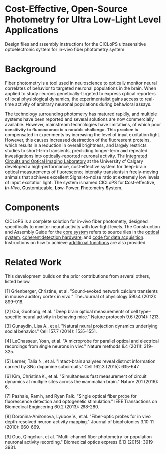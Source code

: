 # Cost-Effective, Open-Source Photometry for Ultra Low-Light Level Applications
Design files and assembly instructions for the CICLoPS ultrasensitive optoelectronic system for in-vivo fiber photometry system

# Background
Fiber photometry is a tool used in neuroscience to optically monitor neural correlates of behavior to targeted neuronal populations in the brain. When applied to study neurons genetically-targeted to express optical reporters of local physiological dynamics, the experimentalist gains access to real-time activity of arbitrary neuronal populations during behavioral assays. 

The technology surrounding photometry has matured rapidly, and multiple systems have been reported and several solutions are now commercially available. However, mainstream technologies have limitations, of which poor sensitivity to fluorescence is a notable challenge. This problem is compensated in experiments by increasing the level of input excitation light. However, this causes increased destruction of the fluorescent proteins, which results in a reduction in overall brightness, and largely restricts studies to short-term transients, precluding longer-term and repeated investigations into optically-reported neuronal activity. The [Integrated Circuits and Optical Imaging Laboratory](http://people.ucalgary.ca/~kmurari/index.html) at the University of Calgary developed a high-performance, cost-effective system for deep-brain optical measurements of fluorescence intensity transients in freely-moving animals that achieves excellent Signal-to-noise ratio at extremely low levels of input excitation light. The system is named CICLoPS for **C**ost-effective, ***I**n-Vivo*, **C**ustomizeable, **Lo**w-Power, **P**hotometry **S**ystem.

# Components
CICLoPS is a complete solution for in-vivo fiber photometry, designed specifically to monitor neural activity with low-light levels. The Construction and Assembly Guide for the [core system](../../tree/master/ciclops-core "ciclops-core") refers to source files in the [optical system](../../tree/master/ciclops-core/optics "optics"), [coherent detection hardware](../../tree/master/ciclops-core/electronics "electronics"), and [code for data acquisition](../../tree/master/ciclops-core/acquisition "acquisition"). Instructions on how to achieve [additional functions](../../tree/master/features) are also provided.

# Related Work
This development builds on the prior contributions from several others, listed below.

[1] Grienberger, Christine, et al. "Sound‐evoked network calcium transients in mouse auditory cortex in vivo." The Journal of physiology 590.4 (2012): 899-918.

[2] Cui, Guohong, et al. "Deep brain optical measurements of cell type–specific neural activity in behaving mice." Nature protocols 9.6 (2014): 1213.

[3] Gunaydin, Lisa A., et al. "Natural neural projection dynamics underlying social behavior." Cell 157.7 (2014): 1535-1551.

[4] LeChasseur, Yoan, et al. "A microprobe for parallel optical and electrical recordings from single neurons in vivo." Nature methods 8.4 (2011): 319-325.

[5] Lerner, Talia N., et al. "Intact-brain analyses reveal distinct information carried by SNc dopamine subcircuits." Cell 162.3 (2015): 635-647.

[6] Kim, Christina K., et al. "Simultaneous fast measurement of circuit dynamics at multiple sites across the mammalian brain." Nature 201 (2016): 6.

[7] Pashaie, Ramin, and Ryan Falk. "Single optical fiber probe for fluorescence detection and optogenetic stimulation." IEEE Transactions on Biomedical Engineering 60.2 (2013): 268-280.

[8] Doronina‐Amitonova, Lyubov V., et al. "Fiber‐optic probes for in vivo depth‐resolved neuron‐activity mapping." Journal of biophotonics 3.10‐11 (2010): 660-669.

[9] Guo, Qingchun, et al. "Multi-channel fiber photometry for population neuronal activity recording." Biomedical optics express 6.10 (2015): 3919-3931.



